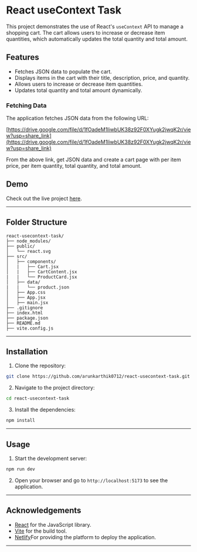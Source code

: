 # React useContext Task

This project demonstrates the use of React's `useContext` API to manage a shopping cart. The cart allows users to increase or decrease item quantities, which automatically updates the total quantity and total amount.

## Features

- Fetches JSON data to populate the cart.
- Displays items in the cart with their title, description, price, and quantity.
- Allows users to increase or decrease item quantities.
- Updates total quantity and total amount dynamically.

### Fetching Data

The application fetches JSON data from the following URL:

[https://drive.google.com/file/d/1fOadeM1liwbUK38z92F0XYugk2jwqK2r/view?usp=share_link](https://drive.google.com/file/d/1fOadeM1liwbUK38z92F0XYugk2jwqK2r/view?usp=share_link)

From the above link, get JSON data and create a cart page with per item price, per item quantity, total quantity, and total amount.

## Demo

Check out the live project [here](https://arunkarthik0710-react-usecontext-task.netlify.app/).

---

## Folder Structure

```
react-usecontext-task/
├── node_modules/
├── public/
│   └── react.svg
├── src/
│   ├── components/
│   |   ├── Cart.jsx
│   |   ├── CartContent.jsx
|   |   └── ProductCard.jsx
│   ├── data/
|   |   └── product.json
│   ├── App.css
│   ├── App.jsx
│   ├── main.jsx
├── .gitignore
├── index.html
├── package.json
├── README.md
├── vite.config.js
```

---

## Installation

1. Clone the repository:

```bash
git clone https://github.com/arunkarthik0712/react-usecontext-task.git
```

2. Navigate to the project directory:

```bash
cd react-usecontext-task
```

3. Install the dependencies:

```bash
npm install
```

---

## Usage

1. Start the development server:

```bash
npm run dev
```

2. Open your browser and go to `http://localhost:5173` to see the application.

---

## Acknowledgements

- [React](https://reactjs.org) for the JavaScript library.
- [Vite](https://vitejs.dev) for the build tool.
- [Netlify](https://app.netlify.com)For providing the platform to deploy the application.

---
